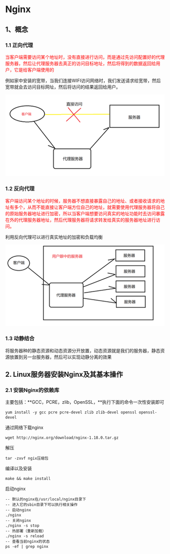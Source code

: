 # Nginx

## 1、概念

### 1.1 正向代理

<font color=red>当客户端需要访问某个地址时，没有直接进行访问，而是通过先访问配置好的代理服务器，然后让代理服务器去真正的访问目标地址，然后将得到的数据返回给用户，它是给客户端使用的</font>

例如家中安装的宽带，当我们连接WIFI访问网络时，我们发送请求给宽带，然后宽带就会去访问目标网址，然后将访问的结果返回给用户。

![](./photoes/Snipaste_2022-10-10_22-57-17.png)

### 1.2 反向代理

<font color=red>客户端访问某个地址的时候，服务器不想直接暴露自己的地址、或者接收请求的地址有多个，从而不能直接让客户端方位自己的地址，就需要使用代理服务器将自己的原始服务器地址进行加密，所以当客户端想要访问真实的地址功能时去访问暴露在外的代理服务器地址，然后代理服务器将请求转发给真实的服务器地址进行访问。</font>

利用反向代理可以进行真实地址的加密和负载均衡

![](./photoes/Snipaste_2022-10-10_23-10-59.png)

### 1.3 动静结合

将服务器种的静态资源和动态资源分开放置，动态资源就是我们的服务器，静态资源放置到另一台服务器，然后可以实现动静分离的效果

## 2. Linux服务器安装Nginx及其基本操作

### 2.1 安装Nginx的依赖库

主要包括：**GCC，PCRE，zlib，OpenSSL，**执行下面的命令一次性安装即可

~~~shell
yum install -y gcc pcre pcre-devel zlib zlib-devel openssl openssl-devel
~~~

通过网络下载nginx

~~~shell
wget http://nginx.org/download/nginx-1.18.0.tar.gz
~~~

解压

~~~shell
tar -zxvf ngix压缩包
~~~

编译以及安装

~~~shell
make && make install
~~~

启动nginx

~~~shell
-- 默认的nginx在/usr/local/nginx目录下
-- 进入它的sbin目录下可以执行相关操作
-- 启动nginx
./nginx
-- 关闭nginx
./nginx -s stop
-- 热部署（重新加载）
./nginx -s reload
-- 查看当前nginx的状态
ps -ef | grep nginx
~~~

